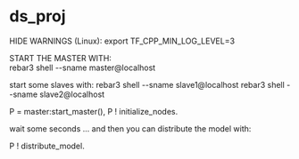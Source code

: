 # ds_proj

HIDE WARNINGS (Linux):
export TF_CPP_MIN_LOG_LEVEL=3

START THE MASTER WITH:    
rebar3 shell --sname master@localhost

start some slaves with:
rebar3 shell --sname slave1@localhost
rebar3 shell --sname slave2@localhost

P = master:start_master(), P ! initialize_nodes.

wait some seconds ... and then you can distribute the model with:

P ! distribute_model. 
